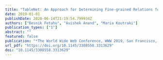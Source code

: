 ```yaml
---
title: "TableNet: An Approach for Determining Fine-grained Relations for Wikipedia Tables"
date: 2019-01-01
publishDate: 2020-06-14T21:19:54.799934Z
authors: ["Besnik Fetahu", "Avishek Anand", "Maria Koutraki"]
publication_types: ["1"]
abstract: ""
featured: false
publication: "*The World Wide Web Conference, WWW 2019, San Francisco, CA, USA, May 13-17, 2019*"
url_pdf: "https://doi.org/10.1145/3308558.3313629"
doi: "10.1145/3308558.3313629"
---
```



